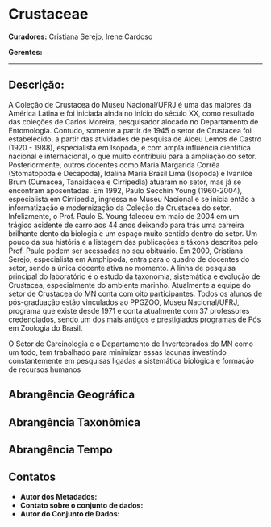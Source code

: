 # Crustaceae

**Curadores:** Cristiana Serejo, Irene Cardoso

**Gerentes:**

---

## Descrição:

A Coleção de Crustacea do Museu Nacional/UFRJ é uma das maiores da América Latina e foi iniciada ainda no início do século XX, como resultado das coleções de Carlos Moreira, pesquisador alocado no Departamento de Entomologia. Contudo, somente a partir de 1945 o setor de Crustacea foi estabelecido, a partir das atividades de pesquisa de Alceu Lemos de Castro (1920 - 1988), especialista em Isopoda, e com ampla influência científica nacional e internacional, o que muito contribuiu para a ampliação do setor. Posteriormente, outros docentes como Maria Margarida Corrêa (Stomatopoda e Decapoda), Idalina Maria Brasil Lima (Isopoda) e Ivanilce Brum (Cumacea, Tanaidacea e Cirripedia) atuaram no setor, mas já se encontram aposentadas. Em 1992, Paulo Secchin Young (1960-2004), especialista em Cirripedia, ingressa no Museu Nacional e se inicia então a informatização e modernização da Coleção de Crustacea do setor. Infelizmente, o Prof. Paulo S. Young faleceu em maio de 2004 em um trágico acidente de carro aos 44 anos deixando para trás uma carreira brilhante dento da biologia e um espaço muito sentido dentro do setor. Um pouco da sua história e a listagem das publicações e táxons descritos pelo Prof. Paulo podem ser acessadas no seu obituário. Em 2000, Cristiana Serejo, especialista em Amphipoda, entra para o quadro de docentes do setor, sendo a única docente ativa no momento. A linha de pesquisa principal do laboratório é o estudo da taxonomia, sistemática e evolução de Crustacea, especialmente do ambiente marinho. Atualmente a equipe do setor de Crustacea do MN conta com oito participantes. Todos os alunos de pós-graduação estão vinculados ao PPGZOO, Museu Nacional/UFRJ, programa que existe desde 1971 e conta atualmente com 37 professores credenciados, sendo um dos mais antigos e prestigiados programas de Pós em Zoologia do Brasil.

O Setor de Carcinologia e o Departamento de Invertebrados do MN como um todo, tem trabalhado para minimizar essas lacunas investindo constantemente em pesquisas ligadas a sistemática biológica e formação de recursos humanos

## Abrangência Geográfica

## Abrangência Taxonômica

## Abrangência Tempo

## Contatos

* **Autor dos Metadados:**
* **Contato sobre o conjunto de dados:**
* **Autor do Conjunto de Dados:**
